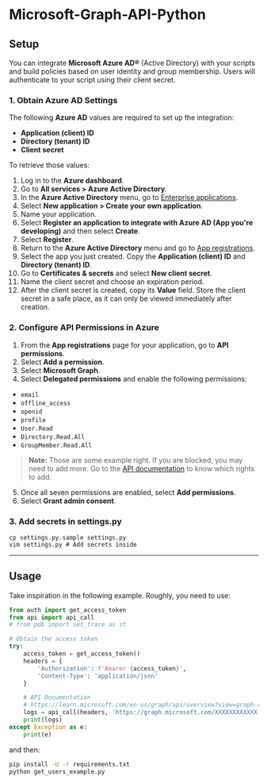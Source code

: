 # Microsoft-Graph-API-Python

## Setup

You can integrate **Microsoft Azure AD®** (Active Directory) with your scripts and build policies based on user identity and group membership. Users will authenticate to your script using their client secret.

### 1. Obtain Azure AD Settings

The following **Azure AD** values are required to set up the integration:

- **Application (client) ID**
- **Directory (tenant) ID**
- **Client secret**

To retrieve those values:

1. Log in to the **Azure dashboard**.
2. Go to **All services > Azure Active Directory**.
3. In the **Azure Active Directory** menu, go to [Enterprise applications](https://entra.microsoft.com/#view/Microsoft_AAD_IAM/StartboardApplicationsMenuBlade/~/AppAppsPreview).
4. Select **New application > Create your own application**.
5. Name your application.
6. Select **Register an application to integrate with Azure AD (App you're developing)** and then select **Create**.
7. Select **Register**.
8. Return to the **Azure Active Directory** menu and go to [App registrations](https://entra.microsoft.com/#view/Microsoft_AAD_RegisteredApps/ApplicationsListBlade/quickStartType~/null/sourceType/Microsoft_AAD_IAM).
9. Select the app you just created. Copy the **Application (client) ID** and **Directory (tenant) ID**.
10. Go to **Certificates & secrets** and select **New client secret**.
11. Name the client secret and choose an expiration period.
12. After the client secret is created, copy its **Value** field. Store the client secret in a safe place, as it can only be viewed immediately after creation.

### 2. Configure API Permissions in Azure

1. From the **App registrations** page for your application, go to **API permissions**.
2. Select **Add a permission**.
3. Select **Microsoft Graph**.
4. Select **Delegated permissions** and enable the following permissions:
- `email`
- `offline_access`
- `openid`
- `profile`
- `User.Read`
- `Directory.Read.All`
- `GroupMember.Read.All`

> **Note:** Those are some example right. If you are blocked, you may need to add more. Go to the [API documentation](https://learn.microsoft.com/en-us/graph/api/overview?view=graph-rest-1.0) to know which rights to add.

5. Once all seven permissions are enabled, select **Add permissions**.
6. Select **Grant admin consent**.

### 3. Add secrets in settings.py

```
cp settings.py.sample settings.py
vim settings.py # Add secrets inside
```

---

## Usage

Take inspiration in the following example. Roughly, you need to use:

```python
from auth import get_access_token
from api import api_call
# from pdb import set_trace as st

# Obtain the access token
try:
    access_token = get_access_token()
    headers = {
        'Authorization': f'Bearer {access_token}',
        'Content-Type': 'application/json'
    }

    # API Documentation
    # https://learn.microsoft.com/en-us/graph/api/overview?view=graph-rest-1.0
    logs = api_call(headers, 'https://graph.microsoft.com/XXXXXXXXXXXX')
    print(logs)
except Exception as e:
    print(e)

```

and then:
```bash
pip install -U -r requirements.txt
python get_users_example.py
```
